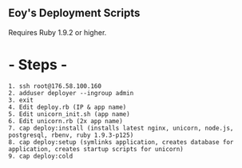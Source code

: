 ## Eoy's Deployment Scripts

Requires Ruby 1.9.2 or higher.

# - Steps -

```
1. ssh root@176.58.100.160
2. adduser deployer --ingroup admin
3. exit
4. Edit deploy.rb (IP & app name)
5. Edit unicorn_init.sh (app name)
6. Edit unicorn.rb (2x app name)
7. cap deploy:install (installs latest nginx, unicorn, node.js, postgresql, rbenv, ruby 1.9.3-p125) 
8. cap deploy:setup (symlinks application, creates database for application, creates startup scripts for unicorn)
9. cap deploy:cold
```

